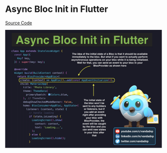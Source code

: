 # Async Bloc Init in Flutter

[Source Code](async-bloc-init-in-flutter.dart)

![](async-bloc-init-in-flutter.jpg)
